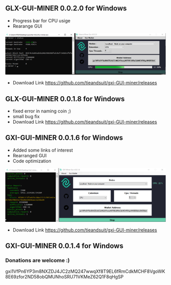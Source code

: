 ## GLX-GUI-MINER 0.0.2.0 for Windows
* Progress bar for CPU usige 
* Rearange GUI

![AI](gui0020.png)
* Download Link https://github.com/tieandsuit/gxi-GUI-miner/releases

## GLX-GUI-MINER 0.0.1.8 for Windows
* fixed error in naming coin ;)
* small bug fix
* Download Link https://github.com/tieandsuit/gxi-GUI-miner/releases

## GXI-GUI-MINER 0.0.1.6 for Windows
* Added some links of interest 
* Rearranged GUI
* Code optimization

![AI](gui0016.png)
* Download Link https://github.com/tieandsuit/gxi-GUI-miner/releases
## GXI-GUI-MINER 0.0.1.4 for Windows

### Donations are welcome :) 
gxi1VfPn6YP3m8NXZDJ4JC2zMQ247wwqXf8T9EL6fRmCdkMCHF8VgoWK8E69zfor2ND58obQMUNhoSRU71VKMeZ62Q1F8qHgSP
